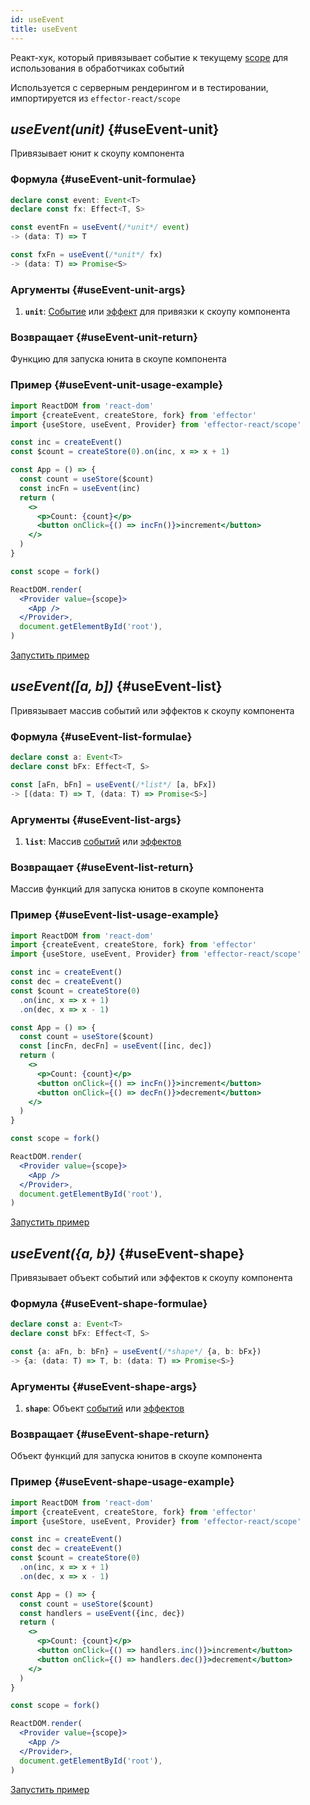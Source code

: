 ```yaml
---
id: useEvent
title: useEvent
---
```


Реакт-хук, который привязывает событие к текущему [scope](docs/ru/api/effector/Scope.md) для использования в обработчиках событий

Используется с серверным рендерингом и в тестировании, импортируется из `effector-react/scope`

## _useEvent(unit)_ {#useEvent-unit}

Привязывает юнит к скоупу компонента

### Формула {#useEvent-unit-formulae}

```ts
declare const event: Event<T>
declare const fx: Effect<T, S>

const eventFn = useEvent(/*unit*/ event)
-> (data: T) => T

const fxFn = useEvent(/*unit*/ fx)
-> (data: T) => Promise<S>
```

### Аргументы {#useEvent-unit-args}

1. **`unit`**: [Событие](docs/ru/api/effector/Event.md) или [эффект](docs/ru/api/effector/Effect.md) для привязки к скоупу компонента

### Возвращает {#useEvent-unit-return}

Функцию для запуска юнита в скоупе компонента

### Пример {#useEvent-unit-usage-example}

```jsx
import ReactDOM from 'react-dom'
import {createEvent, createStore, fork} from 'effector'
import {useStore, useEvent, Provider} from 'effector-react/scope'

const inc = createEvent()
const $count = createStore(0).on(inc, x => x + 1)

const App = () => {
  const count = useStore($count)
  const incFn = useEvent(inc)
  return (
    <>
      <p>Count: {count}</p>
      <button onClick={() => incFn()}>increment</button>
    </>
  )
}

const scope = fork()

ReactDOM.render(
  <Provider value={scope}>
    <App />
  </Provider>,
  document.getElementById('root'),
)
```

[Запустить пример](https://share.effector.dev/GyiJvLdo)

## _useEvent([a, b])_ {#useEvent-list}

Привязывает массив событий или эффектов к скоупу компонента

### Формула {#useEvent-list-formulae}

```ts
declare const a: Event<T>
declare const bFx: Effect<T, S>

const [aFn, bFn] = useEvent(/*list*/ [a, bFx])
-> [(data: T) => T, (data: T) => Promise<S>]
```

### Аргументы {#useEvent-list-args}

1. **`list`**: Массив [событий](docs/ru/api/effector/Event.md) или [эффектов](docs/ru/api/effector/Effect.md)

### Возвращает {#useEvent-list-return}

Массив функций для запуска юнитов в скоупе компонента

### Пример {#useEvent-list-usage-example}

```jsx
import ReactDOM from 'react-dom'
import {createEvent, createStore, fork} from 'effector'
import {useStore, useEvent, Provider} from 'effector-react/scope'

const inc = createEvent()
const dec = createEvent()
const $count = createStore(0)
  .on(inc, x => x + 1)
  .on(dec, x => x - 1)

const App = () => {
  const count = useStore($count)
  const [incFn, decFn] = useEvent([inc, dec])
  return (
    <>
      <p>Count: {count}</p>
      <button onClick={() => incFn()}>increment</button>
      <button onClick={() => decFn()}>decrement</button>
    </>
  )
}

const scope = fork()

ReactDOM.render(
  <Provider value={scope}>
    <App />
  </Provider>,
  document.getElementById('root'),
)
```

[Запустить пример](https://share.effector.dev/tskNc0Pt)

## _useEvent({a, b})_ {#useEvent-shape}

Привязывает объект событий или эффектов к скоупу компонента

### Формула {#useEvent-shape-formulae}

```ts
declare const a: Event<T>
declare const bFx: Effect<T, S>

const {a: aFn, b: bFn} = useEvent(/*shape*/ {a, b: bFx})
-> {a: (data: T) => T, b: (data: T) => Promise<S>}
```

### Аргументы {#useEvent-shape-args}

1. **`shape`**: Объект [событий](docs/ru/api/effector/Event.md) или [эффектов](docs/ru/api/effector/Effect.md)

### Возвращает {#useEvent-shape-return}

Объект функций для запуска юнитов в скоупе компонента

### Пример {#useEvent-shape-usage-example}

```jsx
import ReactDOM from 'react-dom'
import {createEvent, createStore, fork} from 'effector'
import {useStore, useEvent, Provider} from 'effector-react/scope'

const inc = createEvent()
const dec = createEvent()
const $count = createStore(0)
  .on(inc, x => x + 1)
  .on(dec, x => x - 1)

const App = () => {
  const count = useStore($count)
  const handlers = useEvent({inc, dec})
  return (
    <>
      <p>Count: {count}</p>
      <button onClick={() => handlers.inc()}>increment</button>
      <button onClick={() => handlers.dec()}>decrement</button>
    </>
  )
}

const scope = fork()

ReactDOM.render(
  <Provider value={scope}>
    <App />
  </Provider>,
  document.getElementById('root'),
)
```

[Запустить пример](https://share.effector.dev/ulRZefVW)
